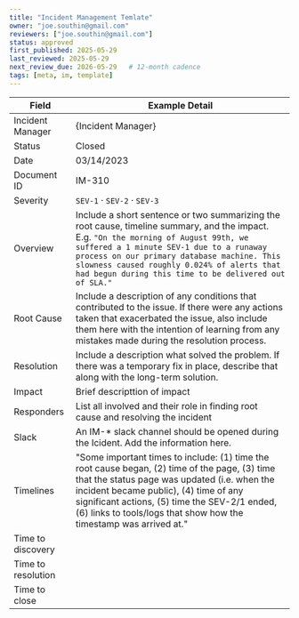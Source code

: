 ```yaml
---
title: "Incident Management Temlate"
owner: "joe.southin@gmail.com"
reviewers: ["joe.southin@gmail.com"]
status: approved
first_published: 2025-05-29
last_reviewed: 2025-05-29
next_review_due: 2026-05-29   # 12-month cadence
tags: [meta, im, template]
---
```


|Field|Example Detail|
|---|---|
|Incident Manager|{Incident Manager}|
|Status|Closed|
|Date|03/14/2023|
|Document ID|IM-310|
|Severity|`SEV-1` · `SEV-2` · `SEV-3`|
|Overview|Include a short sentence or two summarizing the root cause, timeline summary, and the impact. E.g. `"On the morning of August 99th, we suffered a 1 minute SEV-1 due to a runaway process on our primary database machine. This slowness caused roughly 0.024% of alerts that had begun during this time to be delivered out of SLA."`|
|Root Cause|Include a description of any conditions that contributed to the issue. If there were any actions taken that exacerbated the issue, also include them here with the intention of learning from any mistakes made during the resolution process.|
|Resolution	|Include a description what solved the problem. If there was a temporary fix in place, describe  that along with the long-term solution.|
|Impact	|Brief descripttion of impact|
|Responders|	List all involved and their role in finding root cause and resolving the incident|
|Slack	|An IM-* slack channel should be opened during the Icident. Add the information here. |
|Timelines|"Some important times to include: (1) time the root cause began, (2) time of the page, (3) time that the status page was updated (i.e. when the incident became public), (4) time of any significant actions, (5) time the SEV-2/1 ended, (6) links to tools/logs that show how the timestamp was arrived at."|
|Time to discovery||
|Time to resolution||
|Time to close||
